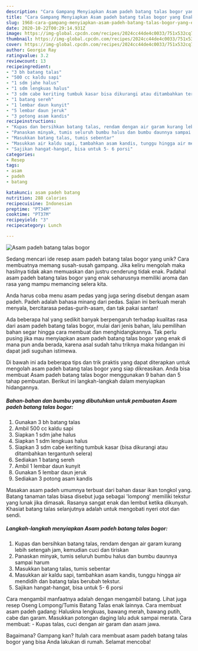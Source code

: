 ```yaml
---
description: "Cara Gampang Menyiapkan Asam padeh batang talas bogor yang Enak Banget"
title: "Cara Gampang Menyiapkan Asam padeh batang talas bogor yang Enak Banget"
slug: 1968-cara-gampang-menyiapkan-asam-padeh-batang-talas-bogor-yang-enak-banget
date: 2020-10-22T00:29:14.931Z
image: https://img-global.cpcdn.com/recipes/2024cc44de4c0033/751x532cq70/asam-padeh-batang-talas-bogor-foto-resep-utama.jpg
thumbnail: https://img-global.cpcdn.com/recipes/2024cc44de4c0033/751x532cq70/asam-padeh-batang-talas-bogor-foto-resep-utama.jpg
cover: https://img-global.cpcdn.com/recipes/2024cc44de4c0033/751x532cq70/asam-padeh-batang-talas-bogor-foto-resep-utama.jpg
author: Georgie Ray
ratingvalue: 3.2
reviewcount: 13
recipeingredient:
- "3 bh batang talas"
- "500 cc kaldu sapi"
- "1 sdm jahe halus"
- "1 sdm lengkuas halus"
- "3 sdm cabe keriting tumbuk kasar bisa dikurangi atau ditambahkan tergantunh selera"
- "1 batang sereh"
- "1 lembar daun kunyit"
- "5 lembar daun jeruk"
- "3 potong asam kandis"
recipeinstructions:
- "Kupas dan bersihkan batang talas, rendam dengan air garam kurang lebih setengah jam, kemudian cuci dan tiriskan"
- "Panaskan minyak, tumis seluruh bumbu halus dan bumbu daunnya sampai harum"
- "Masukkan batang talas, tumis sebentar"
- "Masukkan air kaldu sapi, tambahkan asam kandis, tunggu hingga air mendidih dan batang talas berubah tekstur."
- "Sajikan hangat-hangat, bisa untuk 5- 6 porsi"
categories:
- Resep
tags:
- asam
- padeh
- batang

katakunci: asam padeh batang 
nutrition: 288 calories
recipecuisine: Indonesian
preptime: "PT34M"
cooktime: "PT37M"
recipeyield: "3"
recipecategory: Lunch

---
```



![Asam padeh batang talas bogor](https://img-global.cpcdn.com/recipes/2024cc44de4c0033/751x532cq70/asam-padeh-batang-talas-bogor-foto-resep-utama.jpg)

Sedang mencari ide resep asam padeh batang talas bogor yang unik? Cara membuatnya memang susah-susah gampang. Jika keliru mengolah maka hasilnya tidak akan memuaskan dan justru cenderung tidak enak. Padahal asam padeh batang talas bogor yang enak seharusnya memiliki aroma dan rasa yang mampu memancing selera kita.

Anda harus coba menu asam pedas yang juga sering disebut dengan asam padeh. Padeh adalah bahasa minang dari pedas. Sajian ini berkuah merah menyala, bercitarasa pedas-gurih-asam, dan tak pakai santan!

Ada beberapa hal yang sedikit banyak berpengaruh terhadap kualitas rasa dari asam padeh batang talas bogor, mulai dari jenis bahan, lalu pemilihan bahan segar hingga cara membuat dan menghidangkannya. Tak perlu pusing jika mau menyiapkan asam padeh batang talas bogor yang enak di mana pun anda berada, karena asal sudah tahu triknya maka hidangan ini dapat jadi suguhan istimewa.


Di bawah ini ada beberapa tips dan trik praktis yang dapat diterapkan untuk mengolah asam padeh batang talas bogor yang siap dikreasikan. Anda bisa membuat Asam padeh batang talas bogor menggunakan 9 bahan dan 5 tahap pembuatan. Berikut ini langkah-langkah dalam menyiapkan hidangannya.

<!--inarticleads1-->

##### Bahan-bahan dan bumbu yang dibutuhkan untuk pembuatan Asam padeh batang talas bogor:

1. Gunakan 3 bh batang talas
1. Ambil 500 cc kaldu sapi
1. Siapkan 1 sdm jahe halus
1. Siapkan 1 sdm lengkuas halus
1. Siapkan 3 sdm cabe keriting tumbuk kasar (bisa dikurangi atau ditambahkan tergantunh selera)
1. Sediakan 1 batang sereh
1. Ambil 1 lembar daun kunyit
1. Gunakan 5 lembar daun jeruk
1. Sediakan 3 potong asam kandis


Masakan asam padeh umumnya terbuat dari bahan dasar ikan tongkol yang. Batang tanaman talas biasa disebut juga sebagai &#39;lompong&#39; memiliki tekstur yang lunak jika dimasak. Rasanya sangat enak dan lembut ketika dikunyah. Khasiat batang talas selanjutnya adalah untuk mengobati nyeri otot dan sendi. 

<!--inarticleads2-->

##### Langkah-langkah menyiapkan Asam padeh batang talas bogor:

1. Kupas dan bersihkan batang talas, rendam dengan air garam kurang lebih setengah jam, kemudian cuci dan tiriskan
1. Panaskan minyak, tumis seluruh bumbu halus dan bumbu daunnya sampai harum
1. Masukkan batang talas, tumis sebentar
1. Masukkan air kaldu sapi, tambahkan asam kandis, tunggu hingga air mendidih dan batang talas berubah tekstur.
1. Sajikan hangat-hangat, bisa untuk 5- 6 porsi


Cara mengambil manfaatnya adalah dengan mengambil batang. Lihat juga resep Oseng Lompong/Tumis Batang Talas enak lainnya. Cara membuat asam padeh gadang: Haluskna lengkuas, bawang merah, bawang putih, cabe dan garam. Masukkan potongan daging lalu aduk sampai merata. Cara membuat: - Kupas talas, cuci dengan air garam dan asam jawa. 

Bagaimana? Gampang kan? Itulah cara membuat asam padeh batang talas bogor yang bisa Anda lakukan di rumah. Selamat mencoba!
